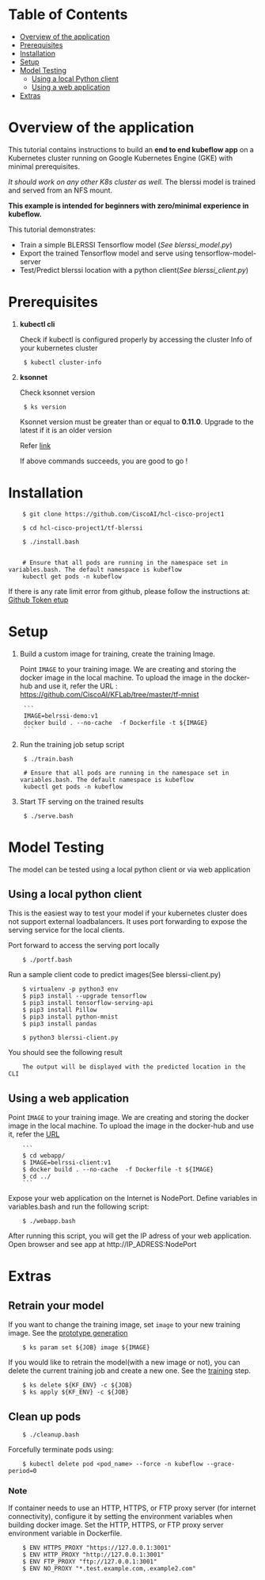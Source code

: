 # Table of Contents
- [Overview of the application](#overview-of-the-application)
- [Prerequisites](#prerequisites)
- [Installation](#installation)
- [Setup](#setup)
- [Model Testing](#model-testing)
    - [Using a local Python client](#using-a-local-python-client)
    - [Using a web application](#using-a-web-application)
- [Extras](#extras)

# Overview of the application
This tutorial contains instructions to build an **end to end kubeflow app** on a
Kubernetes cluster running on Google Kubernetes Engine (GKE) with minimal prerequisites.

*It should work on any other K8s cluster as well.*
The blerssi model is trained and served from an NFS mount.

**This example is intended for
beginners with zero/minimal experience in kubeflow.**

This tutorial demonstrates:

* Train a simple BLERSSI Tensorflow model (*See blerssi_model.py*)
* Export the trained Tensorflow model and serve using tensorflow-model-server
* Test/Predict blerssi location with a python client(*See blerssi_client.py*)

# Prerequisites

1. **kubectl cli**

   Check if kubectl  is configured properly by accessing the cluster Info of your kubernetes cluster

        $ kubectl cluster-info

2. **ksonnet**

    Check ksonnet version

        $ ks version

    Ksonnet version must be greater than or equal to **0.11.0**. Upgrade to the latest if it is an older version

    Refer [link](https://github.com/ksonnet/ksonnet/releases)

   If above commands succeeds, you are good to go !


# Installation

        $ git clone https://github.com/CiscoAI/hcl-cisco-project1

        $ cd hcl-cisco-project1/tf-blerssi

        $ ./install.bash


        # Ensure that all pods are running in the namespace set in variables.bash. The default namespace is kubeflow
        kubectl get pods -n kubeflow

  If there is any rate limit error from github, please follow the instructions at: [Github Token etup](https://github.com/ksonnet/ksonnet/blob/master/docs/troubleshooting.md#github-rate-limiting-errors)


# Setup

1. Build a custom image for training, create the training Image.

   Point `IMAGE` to your training image. 
   We are creating and storing the docker image in the local machine.
   To upload the image in the docker-hub and use it, refer the URL : https://github.com/CiscoAI/KFLab/tree/master/tf-mnist

        ```
        IMAGE=belrssi-demo:v1
        docker build . --no-cache  -f Dockerfile -t ${IMAGE}
        ```

2. Run the training job setup script

        
        $ ./train.bash
        
        # Ensure that all pods are running in the namespace set in variables.bash. The default namespace is kubeflow
        kubectl get pods -n kubeflow
        

3. Start TF serving on the trained results

        
        $ ./serve.bash
        

# Model Testing

The model can be tested using a local python client or via web application

## Using a local python client

This is the easiest way to test your model if your kubernetes cluster does not
support external loadbalancers. It uses port forwarding to expose the serving
service for the local clients.

Port forward to access the serving port locally

        $ ./portf.bash


Run a sample client code to predict images(See blerssi-client.py)

        $ virtualenv -p python3 env
        $ pip3 install --upgrade tensorflow
        $ pip3 install tensorflow-serving-api
        $ pip3 install Pillow
        $ pip3 install python-mnist
        $ pip3 install pandas

        $ python3 blerssi-client.py

You should see the following result

        The output will be displayed with the predicted location in the CLI

## Using a web application

Point `IMAGE` to your training image. We are creating and storing the docker image in the local machine.   To upload the image in the docker-hub and use it, refer the [URL](https://github.com/CiscoAI/KFLab/tree/master/tf-mnist)

        ```
        $ cd webapp/
        $ IMAGE=belrssi-client:v1
        $ docker build . --no-cache  -f Dockerfile -t ${IMAGE}
        $ cd ../
        ```
Expose your web application on the Internet is NodePort. Define variables in variables.bash and run the following script:

        $ ./webapp.bash

After running this script, you will get the IP adress of your web application. Open browser and see app at http://IP_ADRESS:NodePort


# Extras

## Retrain your model

If you want to change the training image, set `image` to your new training
image. See the [prototype
generation](https://github.com/CiscoAI/kubeflow-workflows/blob/d6d002f674c2201ec449ebd1e1d28fb335a64d1e/mnist/train.bash#L21)

        $ ks param set ${JOB} image ${IMAGE}

If you would like to retrain the model(with a new image or not), you can delete the current training job and create a new one. See the [training](https://github.com/CiscoAI/kubeflow-workflows/blob/6d002f674c2201ec449ebd1e1d28fb335a64d1e/mnist/train.bash#L28) step.

        $ ks delete ${KF_ENV} -c ${JOB}
        $ ks apply ${KF_ENV} -c ${JOB}

## Clean up pods
	
        $ ./cleanup.bash

   Forcefully terminate pods using:
   
   	    $ kubectl delete pod <pod_name> --force -n kubeflow --grace-period=0
	
### Note

If container needs to use an HTTP, HTTPS, or FTP proxy server (for internet connectivity), configure it by setting the environment variables when building docker image. Set the HTTP, HTTPS, or FTP proxy server environment variable in Dockerfile.
    
        $ ENV HTTPS_PROXY "https://127.0.0.1:3001"
        $ ENV HTTP_PROXY "http://127.0.0.1:3001"
        $ ENV FTP_PROXY "ftp://127.0.0.1:3001"
        $ ENV NO_PROXY "*.test.example.com,.example2.com"
    
